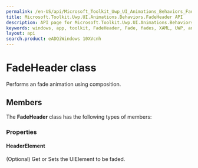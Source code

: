 ```yaml
---
permalink: /en-US/api/Microsoft_Toolkit_Uwp_UI_Animations_Behaviors_FadeHeader.htm
title: Microsoft.Toolkit.Uwp.UI.Animations.Behaviors.FadeHeader API 
description: API page for Microsoft.Toolkit.Uwp.UI.Animations.Behaviors.FadeHeader
keywords: windows, app, toolkit, FadeHeader, Fade, fades, XAML, UWP, animation behavior, behavior, ListView, GridView, Header, ListViewHeader, GridViewHeader
layout: api
search.product: eADQiWindows 10XVcnh
---
```



# FadeHeader class

Performs an fade animation using composition.

## Members

The **FadeHeader** class has the following types of members:




### Properties

#### HeaderElement

(Optional) Get or Sets the UIElement to be faded.






